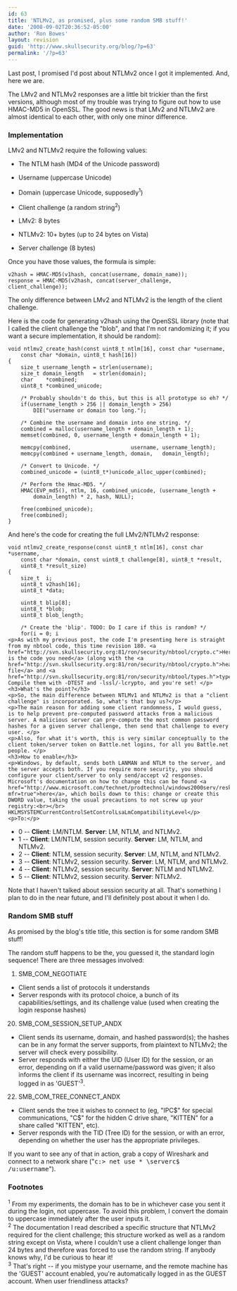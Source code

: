 ```yaml
---
id: 63
title: 'NTLMv2, as promised, plus some random SMB stuff!'
date: '2008-09-02T20:36:52-05:00'
author: 'Ron Bowes'
layout: revision
guid: 'http://www.skullsecurity.org/blog/?p=63'
permalink: '/?p=63'
---
```


Last post, I promised I'd post about NTLMv2 once I got it implemented. And, here we are.

The LMv2 and NTLMv2 responses are a little bit trickier than the first versions, although most of my trouble was trying to figure out how to use HMAC-MD5 in OpenSSL. The good news is that LMv2 and NTLMv2 are almost identical to each other, with only one minor difference.

### Implementation

LMv2 and NTLMv2 require the following values:

- The NTLM hash (MD4 of the Unicode password)
- Username (uppercase Unicode)
- Domain (uppercase Unicode, supposedly<sup>1</sup>)
- Client challenge (a random string<sup>2</sup>)
- LMv2: 8 bytes
- NTLMv2: 10+ bytes (up to 24 bytes on Vista)

- Server challenge (8 bytes)

Once you have those values, the formula is simple:

```
v2hash = HMAC-MD5(v1hash, concat(username, domain_name));
response = HMAC-MD5(v2hash, concat(server_challenge, client_challenge));
```

The only difference between LMv2 and NTLMv2 is the length of the client challenge.

Here is the code for generating v2hash using the OpenSSL library (note that I called the client challenge the "blob", and that I'm not randomizing it; if you want a secure implementation, it should be random):

```
void ntlmv2_create_hash(const uint8_t ntlm[16], const char *username, 
    const char *domain, uint8_t hash[16])
{
    size_t username_length = strlen(username);
    size_t domain_length   = strlen(domain);
    char    *combined;
    uint8_t *combined_unicode;

    /* Probably shouldn't do this, but this is all prototype so eh? */
    if(username_length > 256 || domain_length > 256)
        DIE("username or domain too long.");

    /* Combine the username and domain into one string. */
    combined = malloc(username_length + domain_length + 1);
    memset(combined, 0, username_length + domain_length + 1);

    memcpy(combined,                   username, username_length);
    memcpy(combined + username_length, domain,   domain_length);

    /* Convert to Unicode. */
    combined_unicode = (uint8_t*)unicode_alloc_upper(combined);

    /* Perform the Hmac-MD5. */
    HMAC(EVP_md5(), ntlm, 16, combined_unicode, (username_length + 
        domain_length) * 2, hash, NULL);

    free(combined_unicode);
    free(combined);
}
```

And here's the code for creating the full LMv2/NTLMv2 response:

```
void ntlmv2_create_response(const uint8_t ntlm[16], const char *username, 
    const char *domain, const uint8_t challenge[8], uint8_t *result, 
    uint8_t *result_size)
{
    size_t  i;
    uint8_t v2hash[16];
    uint8_t *data;

    uint8_t blip[8];
    uint8_t *blob;
    uint8_t blob_length;

    /* Create the 'blip'. TODO: Do I care if this is random? */
    for(i = 0; i 
<p>As with my previous post, the code I'm presenting here is straight from my nbtool code, this time revision 180. <a href="http://svn.skullsecurity.org:81/ron/security/nbtool/crypto.c">Here is the code you need</a> (along with the <a href="http://svn.skullsecurity.org:81/ron/security/nbtool/crypto.h">header file</a> and <a href="http://svn.skullsecurity.org:81/ron/security/nbtool/types.h">types.h</a>). Compile them with -DTEST and -lssl/-lcrypto, and you're set! </p>
<h3>What's the point?</h3>
<p>So, the main difference between NTLMv1 and NTLMv2 is that a "client challenge" is incorporated. So, what's that buy us?</p>
<p>The main reason for adding some client randomness, I would guess, is to help prevent pre-computed password attacks from a malicious server. A malicious server can pre-compute the most common password hashes for a given server challenge, then send that challenge to every user. </p>
<p>Also, for what it's worth, this is very similar conceptually to the client token/server token on Battle.net logins, for all you Battle.net people. </p>
<h3>How to enable</h3>
<p>Windows, by default, sends both LANMAN and NTLM to the server, and the server accepts both. If you require more security, you should configure your client/server to only send/accept v2 responses. Microsoft's documentation on how to change this can be found <a href="http://www.microsoft.com/technet/prodtechnol/windows2000serv/reskit/regentry/76052.mspx?mfr=true">here</a>, which boils down to this: change or create this DWORD value, taking the usual precautions to not screw up your registry:<br></br>
HKLMSYSTEMCurrentControlSetControlLsaLmCompatibilityLevel</p>
<p>To:</p>
```

- 0 -- **Client**: LM/NTLM. **Server**: LM, NTLM, and NTLMv2.
- 1 -- **Client**: LM/NTLM, session security. **Server**: LM, NTLM, and NTLMv2.
- 2 -- **Client**: NTLM, session security. **Server**: LM, NTLM, and NTLMv2.
- 3 -- **Client**: NTLMv2, session security. **Server**: LM, NTLM, and NTLMv2.
- 4 -- **Client**: NTLMv2, session security. **Server**: NTLM and NTLMv2.
- 5 -- **Client**: NTLMv2, session security. **Server**: NTLMv2.

Note that I haven't talked about session security at all. That's something I plan to do in the near future, and I'll definitely post about it when I do.

### Random SMB stuff

As promised by the blog's title title, this section is for some random SMB stuff!

The random stuff happens to be the, you guessed it, the standard login sequence! There are three messages involved:

1. SMB\_COM\_NEGOTIATE

- Client sends a list of protocols it understands
- Server responds with its protocol choice, a bunch of its capabilities/settings, and its challenge value (used when creating the login response hashes)

20. SMB\_COM\_SESSION\_SETUP\_ANDX
- Client sends its username, domain, and hashed password(s); the hashes can be in any format the server supports, from plaintext to NTLMv2; the server will check every possibility.
- Server responds with either the UID (User ID) for the session, or an error, depending on if a valid username/password was given; it also informs the client if its username was incorrect, resulting in being logged in as 'GUEST'<sup>3</sup>.

22. SMB\_COM\_TREE\_CONNECT\_ANDX
- Client sends the tree it wishes to connect to (eg, "IPC$" for special communications, "C$" for the hidden C drive share, "KITTEN" for a share called "KITTEN", etc).
- Server responds with the TID (Tree ID) for the session, or with an error, depending on whether the user has the appropriate privileges.

If you want to see any of that in action, grab a copy of Wireshark and connect to a network share ("<tt>c:> net use \* \\serverc$ /u:username</tt>").

### Footnotes

<sup>1</sup> From my experiments, the domain has to be in whichever case you sent it during the login, not uppercase. To avoid this problem, I convert the domain to uppercase immediately after the user inputs it.  
<sup>2</sup> The documentation I read described a specific structure that NTLMv2 required for the client challenge; this structure worked as well as a random string except on Vista, where I couldn't use a client challenge longer than 24 bytes and therefore was forced to use the random string. If anybody knows why, I'd be curious to hear it!  
<sup>3</sup> That's right -- if you mistype your username, and the remote machine has the 'GUEST' account enabled, you're automatically logged in as the GUEST account. When user friendliness attacks?